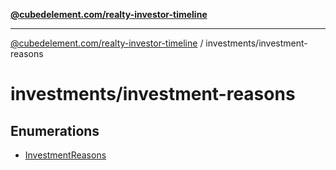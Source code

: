 [**@cubedelement.com/realty-investor-timeline**](../../index.md)

---

[@cubedelement.com/realty-investor-timeline](../../modules.md) / investments/investment-reasons

# investments/investment-reasons

## Enumerations

- [InvestmentReasons](enumerations/InvestmentReasons.md)
